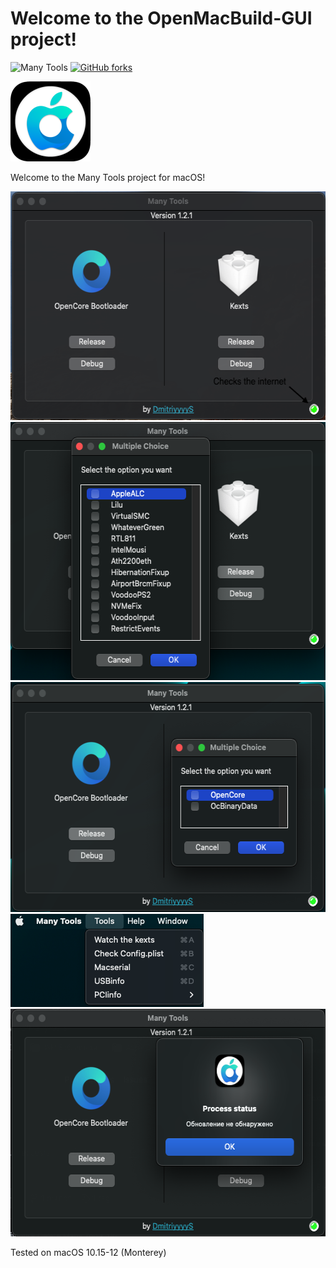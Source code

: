 # Welcome to the OpenMacBuild-GUI project!
![Many Tools](https://img.shields.io/badge/Many%20Tools-1.2.1-green)
[![GitHub forks](https://img.shields.io/badge/Download-program-yellow)](https://github.com/DmitriyyyyS/ManyTools/releases/tag/1.2.1)


<img src="https://github.com/DmitriyyyyS/ManyTools/blob/main/Others/p/logo.png" width="128" height="128"/>

Welcome to the Many Tools project for macOS!
  

<img src="https://github.com/DmitriyyyyS/ManyTools/blob/main/Others/p/1.png" width="560" height="366"/>

<img src="https://github.com/DmitriyyyyS/ManyTools/blob/main/Others/p/5.png" width="558" height="413"/>

<img src="https://github.com/DmitriyyyyS/ManyTools/blob/main/Others/p/6.png" width="562" height="368"/>


<img src="https://github.com/DmitriyyyyS/ManyTools/blob/main/Others/p/3.png" width="309" height="149"/>

<img src="https://github.com/DmitriyyyyS/ManyTools/blob/main/Others/p/4.png" width="559" height="364"/>


Tested on macOS 10.15-12 (Monterey)

